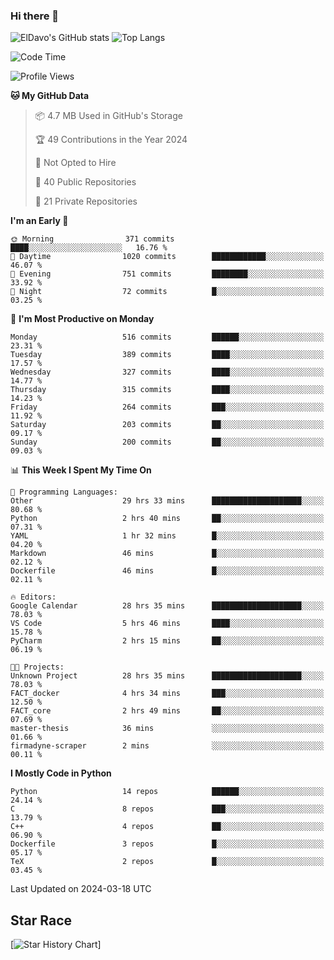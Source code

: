 ### Hi there 👋
![ElDavo's GitHub stats](https://github-readme-stats.vercel.app/api?username=ElDavoo&show_icons=true&theme=chartreuse-dark)
![Top Langs](https://github-readme-stats.vercel.app/api/top-langs/?username=ElDavoo&theme=chartreuse-dark&layout=compact)

<!--START_SECTION:waka-->
![Code Time](http://img.shields.io/badge/Code%20Time-1%2C086%20hrs%2046%20mins-blue)

![Profile Views](http://img.shields.io/badge/Profile%20Views-2-blue)

**🐱 My GitHub Data** 

> 📦 4.7 MB Used in GitHub's Storage 
 > 
> 🏆 49 Contributions in the Year 2024
 > 
> 🚫 Not Opted to Hire
 > 
> 📜 40 Public Repositories 
 > 
> 🔑 21 Private Repositories 
 > 
**I'm an Early 🐤** 

```text
🌞 Morning                371 commits         ████░░░░░░░░░░░░░░░░░░░░░   16.76 % 
🌆 Daytime                1020 commits        ████████████░░░░░░░░░░░░░   46.07 % 
🌃 Evening                751 commits         ████████░░░░░░░░░░░░░░░░░   33.92 % 
🌙 Night                  72 commits          █░░░░░░░░░░░░░░░░░░░░░░░░   03.25 % 
```
📅 **I'm Most Productive on Monday** 

```text
Monday                   516 commits         ██████░░░░░░░░░░░░░░░░░░░   23.31 % 
Tuesday                  389 commits         ████░░░░░░░░░░░░░░░░░░░░░   17.57 % 
Wednesday                327 commits         ████░░░░░░░░░░░░░░░░░░░░░   14.77 % 
Thursday                 315 commits         ████░░░░░░░░░░░░░░░░░░░░░   14.23 % 
Friday                   264 commits         ███░░░░░░░░░░░░░░░░░░░░░░   11.92 % 
Saturday                 203 commits         ██░░░░░░░░░░░░░░░░░░░░░░░   09.17 % 
Sunday                   200 commits         ██░░░░░░░░░░░░░░░░░░░░░░░   09.03 % 
```


📊 **This Week I Spent My Time On** 

```text
💬 Programming Languages: 
Other                    29 hrs 33 mins      ████████████████████░░░░░   80.68 % 
Python                   2 hrs 40 mins       ██░░░░░░░░░░░░░░░░░░░░░░░   07.31 % 
YAML                     1 hr 32 mins        █░░░░░░░░░░░░░░░░░░░░░░░░   04.20 % 
Markdown                 46 mins             █░░░░░░░░░░░░░░░░░░░░░░░░   02.12 % 
Dockerfile               46 mins             █░░░░░░░░░░░░░░░░░░░░░░░░   02.11 % 

🔥 Editors: 
Google Calendar          28 hrs 35 mins      ████████████████████░░░░░   78.03 % 
VS Code                  5 hrs 46 mins       ████░░░░░░░░░░░░░░░░░░░░░   15.78 % 
PyCharm                  2 hrs 15 mins       ██░░░░░░░░░░░░░░░░░░░░░░░   06.19 % 

🐱‍💻 Projects: 
Unknown Project          28 hrs 35 mins      ████████████████████░░░░░   78.03 % 
FACT_docker              4 hrs 34 mins       ███░░░░░░░░░░░░░░░░░░░░░░   12.50 % 
FACT_core                2 hrs 49 mins       ██░░░░░░░░░░░░░░░░░░░░░░░   07.69 % 
master-thesis            36 mins             ░░░░░░░░░░░░░░░░░░░░░░░░░   01.66 % 
firmadyne-scraper        2 mins              ░░░░░░░░░░░░░░░░░░░░░░░░░   00.11 % 
```

**I Mostly Code in Python** 

```text
Python                   14 repos            ██████░░░░░░░░░░░░░░░░░░░   24.14 % 
C                        8 repos             ███░░░░░░░░░░░░░░░░░░░░░░   13.79 % 
C++                      4 repos             ██░░░░░░░░░░░░░░░░░░░░░░░   06.90 % 
Dockerfile               3 repos             █░░░░░░░░░░░░░░░░░░░░░░░░   05.17 % 
TeX                      2 repos             █░░░░░░░░░░░░░░░░░░░░░░░░   03.45 % 
```




 Last Updated on 2024-03-18 UTC
<!--END_SECTION:waka-->

## Star Race

[![Star History Chart](https://api.star-history.com/svg?repos=ElDavoo/WhatsApp-Crypt14-Crypt15-Decrypter,ElDavoo/TuringOS,EliteAndroidApps/WhatsApp-Crypt12-Decrypter,KnugiHK/Whatsapp-Chat-Exporter&type=Date)]
